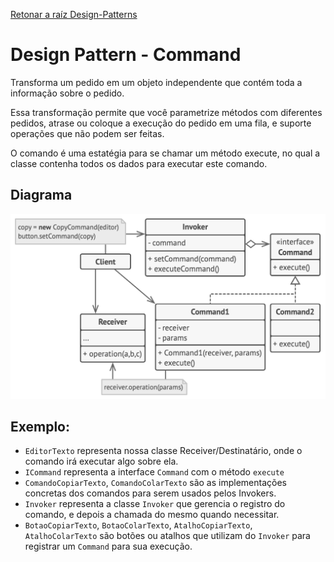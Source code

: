﻿[Retonar a raíz Design-Patterns](https://github.com/julianorinaldi/Design-Patterns)

# Design Pattern - Command

Transforma um pedido em um objeto independente que contém toda a informação sobre o pedido. 

Essa transformação permite que você parametrize métodos com diferentes pedidos, atrase ou coloque a execução do pedido em uma fila, e suporte operações que não podem ser feitas.

O comando é uma estatégia para se chamar um método execute, no qual a classe contenha todos os dados para executar este comando.

## Diagrama
![](../../Image/CommandDiagrama.png)

## Exemplo:

- `EditorTexto` representa nossa classe Receiver/Destinatário, onde o comando irá executar algo sobre ela.
- `ICommand` representa a interface `Command` com o método `execute`
- `ComandoCopiarTexto`, `ComandoColarTexto` são as implementações concretas dos comandos para serem usados pelos Invokers.
- `Invoker` representa a classe `Invoker` que gerencia o registro do comando, e depois a chamada do mesmo quando necessitar.
- `BotaoCopiarTexto`, `BotaoColarTexto`, `AtalhoCopiarTexto`, `AtalhoColarTexto` são botões ou atalhos que utilizam do `Invoker` para registrar um `Command` para sua execução.


